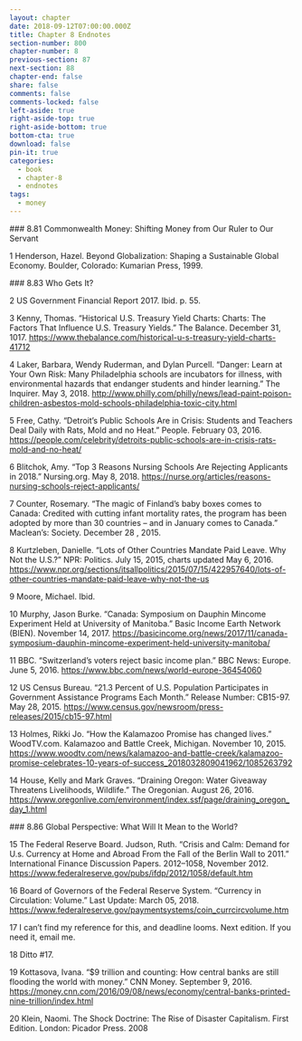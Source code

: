 ```yaml
---
layout: chapter
date: 2018-09-12T07:00:00.000Z
title: Chapter 8 Endnotes
section-number: 800
chapter-number: 8
previous-section: 87
next-section: 88
chapter-end: false
share: false
comments: false
comments-locked: false
left-aside: true
right-aside-top: true
right-aside-bottom: true
bottom-cta: true
download: false
pin-it: true
categories:
  - book
  - chapter-8
  - endnotes
tags:
  - money
---
```

\### 8.81 Commonwealth Money: Shifting Money from Our Ruler to Our Servant


1 Henderson, Hazel. Beyond Globalization: Shaping a Sustainable Global Economy.
Boulder, Colorado: Kumarian Press, 1999.

\### 8.83 Who Gets It?


2 US Government Financial Report 2017. Ibid. p. 55.


3 Kenny, Thomas. “Historical U.S. Treasury Yield Charts: Charts: The Factors That
Influence U.S. Treasury Yields.” The Balance. December 31, 1017. <https://www.thebalance.com/historical-u-s-treasury-yield-charts-41712>


4 Laker, Barbara, Wendy Ruderman, and Dylan Purcell. “Danger: Learn at Your Own
Risk: Many Philadelphia schools are incubators for illness, with environmental
hazards that endanger students and hinder learning.” The Inquirer. May 3, 2018.
<http://www.philly.com/philly/news/lead-paint-poison-children-asbestos-mold-schools-philadelphia-toxic-city.html>


5 Free, Cathy. “Detroit’s Public Schools Are in Crisis: Students and Teachers Deal Daily
with Rats, Mold and no Heat.” People. February 03, 2016. <https://people.com/celebrity/detroits-public-schools-are-in-crisis-rats-mold-and-no-heat/>


6 Blitchok, Amy. “Top 3 Reasons Nursing Schools Are Rejecting Applicants
in 2018.” Nursing.org. May 8, 2018. <https://nurse.org/articles/reasons-nursing-schools-reject-applicants/>


7 Counter, Rosemary. “The magic of Finland’s baby boxes comes to Canada: Credited
with cutting infant mortality rates, the program has been adopted by more than
30 countries – and in January comes to Canada.” Maclean’s: Society. December
28 , 2015.


8 Kurtzleben, Danielle. “Lots of Other Countries Mandate Paid Leave. Why
Not the U.S.?” NPR: Politics. July 15, 2015, charts updated May 6, 2016.
<https://www.npr.org/sections/itsallpolitics/2015/07/15/422957640/lots-of-other-countries-mandate-paid-leave-why-not-the-us>


9 Moore, Michael. Ibid.


10 Murphy, Jason Burke. “Canada: Symposium on Dauphin Mincome
Experiment Held at University of Manitoba.” Basic Income Earth Network
(BIEN). November 14, 2017. <https://basicincome.org/news/2017/11/canada-symposium-dauphin-mincome-experiment-held-university-manitoba/>


11 BBC. “Switzerland’s voters reject basic income plan.” BBC News: Europe. June 5, 2016. <https://www.bbc.com/news/world-europe-36454060>


12 US Census Bureau. “21.3 Percent of U.S. Population Participates in Government
Assistance Programs Each Month.” Release Number: CB15-97. May 28, 2015.
<https://www.census.gov/newsroom/press-releases/2015/cb15-97.html>


13 Holmes, Rikki Jo. “How the Kalamazoo Promise has changed
lives.” WoodTV.com. Kalamazoo and Battle Creek, Michigan.
November 10, 2015. <https://www.woodtv.com/news/kalamazoo-and-battle-creek/kalamazoo-promise-celebrates-10-years-of-success_2018032809041962/1085263792>


14 House, Kelly and Mark Graves. “Draining Oregon: Water Giveaway Threatens
Livelihoods, Wildlife.” The Oregonian. August 26, 2016. <https://www.oregonlive.com/environment/index.ssf/page/draining_oregon_day_1.html>

\### 8.86 Global Perspective: What Will It Mean to the World?


15 The Federal Reserve Board. Judson, Ruth. “Crisis and Calm: Demand for
U.s. Currency at Home and Abroad From the Fall of the Berlin Wall to 2011.”
International Finance Discussion Papers. 2012–1058, November 2012. <https://www.federalreserve.gov/pubs/ifdp/2012/1058/default.htm>


16 Board of Governors of the Federal Reserve System. “Currency in Circulation:
Volume.” Last Update: March 05, 2018. <https://www.federalreserve.gov/paymentsystems/coin_currcircvolume.htm>


17 I can’t find my reference for this, and deadline looms. Next edition. If you need it,
email me.


18 Ditto #17.


19 Kottasova, Ivana. “$9 trillion and counting: How central banks are still flooding
the world with money.” CNN Money. September 9, 2016. <https://money.cnn.com/2016/09/08/news/economy/central-banks-printed-nine-trillion/index.html>


20 Klein, Naomi. The Shock Doctrine: The Rise of Disaster Capitalism. First Edition.
London: Picador Press. 2008
